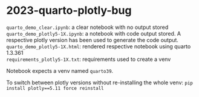 # 2023-quarto-plotly-bug 

`quarto_demo_clear.ipynb`: a clear notebook with no output stored  
`quarto_demo_plotly5-1X.ipynb`: a notebook with code output stored. A respective plotly version has been used to generate the code output.  
`quarto_demo_plotly5-1X.html`: rendered respective notebook using quarto 1.3.361  
`requirements_plotly5-1X.txt`: requirements used to create a venv 

Notebook expects a venv named `quarto39`. 

To switch between plotly versions without re-installing the whole venv: `pip install plotly==5.11 force reinstall` 


